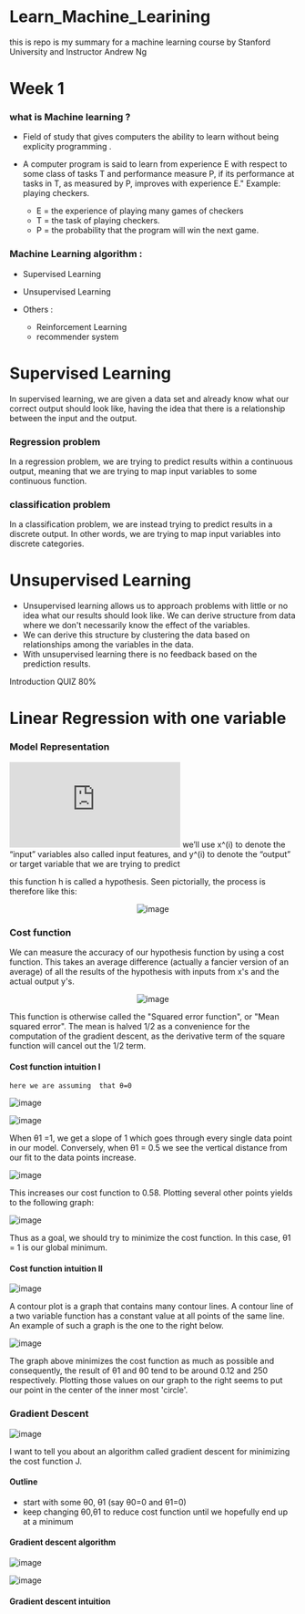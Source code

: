 # Learn_Machine_Learining
this is repo is my summary for a machine learning course by Stanford University and Instructor Andrew Ng

# Week 1 

### what is Machine learning ? 
 - Field of study that gives computers the ability to learn without being explicity programming .
 - A computer program is said to learn from experience E with respect to some class of tasks T and performance measure P, if its performance at tasks in T, as measured by P, improves with experience E."
Example: playing checkers.

   - E = the experience of playing many games of checkers
   - T = the task of playing checkers.
   - P = the probability that the program will win the next game.
  
  ### Machine Learning algorithm :
  - Supervised Learning 
  - Unsupervised Learning 
  - Others : 
  
      - Reinforcement Learning 
      - recommender system 
      
      
 # Supervised Learning   
 In supervised learning, we are given a data set and already know what our correct output should look like, having the idea that there is a relationship between the input and the output.
 
### Regression problem
  In a regression problem, we are trying to predict results within a continuous output, meaning that we are trying to map input variables to some continuous function.
  
### classification problem 
  In a classification problem, we are instead trying to predict results in a discrete output. In other words, we are trying to map input variables into discrete categories.
  
 # Unsupervised Learning  
- Unsupervised learning allows us to approach problems with little or no idea what our results should look like. We can derive structure from data where we don't necessarily know the effect of the variables.
- We can derive this structure by clustering the data based on relationships among the variables in the data.
- With unsupervised learning there is no feedback based on the prediction results.
 
 Introduction QUIZ 80% 
 
# Linear Regression with one variable

### Model Representation
![img](http://www.sciweavers.org/tex2img.php?eq=%28x%5Ei%2Cy%5Ei%29&bc=White&fc=Black&im=jpg&fs=12&ff=arev&edit=0)
we’ll use x^(i) to denote the “input” variables also called input features, and y^(i) to denote the “output” or target variable that we are trying to predict

this function h is called a hypothesis. Seen pictorially, the process is therefore like this:

<div align="center">

![image](https://user-images.githubusercontent.com/42722816/90248718-83905d80-de39-11ea-9b86-5f0bc443d896.png)

</div>

### Cost function 
We can measure the accuracy of our hypothesis function by using a cost function. 
This takes an average difference (actually a fancier version of an average) of all the results of the hypothesis with inputs from x's and the actual output y's.

<div align="center">
 
![image](https://user-images.githubusercontent.com/42722816/90249987-a91e6680-de3b-11ea-8465-1aa9af40710c.png)

</div>

This function is otherwise called the "Squared error function", or "Mean squared error". The mean is halved 1/2 as a convenience for the computation of the gradient descent, as the derivative term of the square function will cancel out the 1/2 term.

#### Cost function intuition I
`here we are assuming  that θ=0`

![image](https://user-images.githubusercontent.com/42722816/90252547-fb618680-de3f-11ea-9fe2-c590fb4591a8.png)

![image](https://user-images.githubusercontent.com/42722816/90252803-6d39d000-de40-11ea-9aa0-c43e1b4e883b.png)

When θ1 =1, we get a slope of 1 which goes through every single data point in our model. Conversely, when θ1 = 0.5 we see the vertical distance from our fit to the data points increase.

![image](https://user-images.githubusercontent.com/42722816/90252987-b9851000-de40-11ea-9b2e-1e52083a2962.png)

This increases our cost function to 0.58. Plotting several other points yields to the following graph:

![image](https://user-images.githubusercontent.com/42722816/90252862-86428100-de40-11ea-8cbf-90f61a1ef46e.png)

Thus as a goal, we should try to minimize the cost function. In this case, θ1 = 1 is our global minimum.

#### Cost function intuition II

![image](https://user-images.githubusercontent.com/42722816/90254077-74fa7400-de42-11ea-95f6-72f340d2a819.png)

A contour plot is a graph that contains many contour lines. A contour line of a two variable function has a constant value at all points of the same line. An example of such a graph is the one to the right below.

![image](https://user-images.githubusercontent.com/42722816/90254151-99565080-de42-11ea-94ad-4e908abef78e.png)

The graph above minimizes the cost function as much as possible and consequently, the result of θ1
  and θ0 tend to be around 0.12 and 250 respectively. Plotting those values on our graph to the right seems to put our point in the center of the inner most 'circle'.

### Gradient Descent 

![image](https://user-images.githubusercontent.com/42722816/90254717-7aa48980-de43-11ea-8ff6-5c69a2d01da2.png)

I want to tell you about an algorithm called gradient descent for minimizing the cost function J.


#### Outline 
 - start with some θ0, θ1 (say θ0=0 and θ1=0)
 - keep changing θ0,θ1 to reduce cost function until we hopefully end up at a minimum 
 
#### Gradient descent algorithm 

![image](https://user-images.githubusercontent.com/42722816/90255168-2ea61480-de44-11ea-8156-9803aaf9038a.png)

![image](https://user-images.githubusercontent.com/42722816/90256872-a4ab7b00-de46-11ea-94c1-dc47e98e7e55.png)

#### Gradient descent intuition
